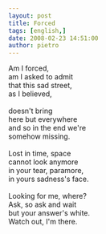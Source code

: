 ```yaml
---
layout: post
title: Forced
tags: [english,]
date: 2008-02-23 14:51:00
author: pietro
---
```

Am I forced,<br/>am I asked to admit<br/>that this sad street,<br/>as I believed,<br/><br/>doesn't bring<br/>here but everywhere<br/>and so in the end we're<br/>somehow missing.<br/><br/>Lost in time, space<br/>cannot look anymore<br/>in your tear, paramore,<br/>in yours sadness's face.<br/><br/>Looking for me, where?<br/>Ask, so ask and wait<br/>but your answer's white.<br/>Watch out, I'm there.
